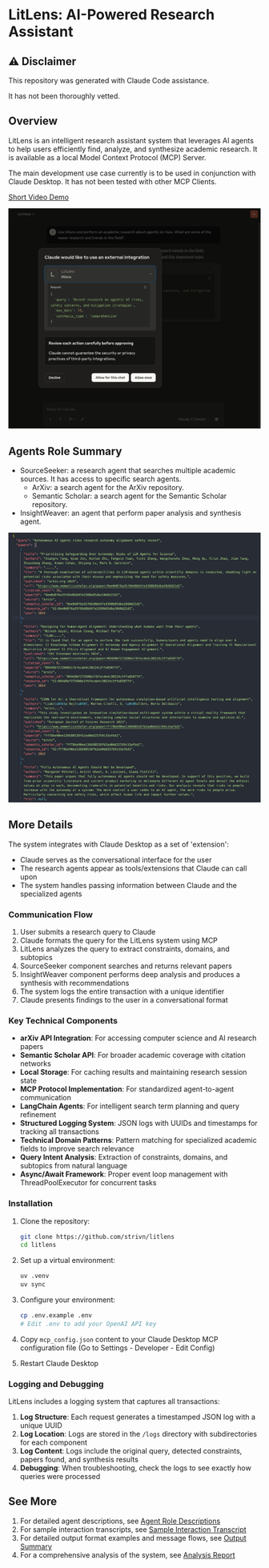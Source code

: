 # LitLens: AI-Powered Research Assistant


## ⚠ Disclaimer
This repository was generated with Claude Code assistance. 

It has not been thoroughly vetted.


## Overview

LitLens is an intelligent research assistant system that leverages AI agents to help users efficiently find, analyze, and synthesize academic research. It is available as a local Model Context Protocol (MCP) Server. 

The main development use case currently is to be used in conjunction with Claude Desktop. It has not been tested with other MCP Clients. 

[Short Video Demo](https://drive.google.com/file/d/1wHcbHLCp6EYEQTd4IW1-j1JVpytN1Fj_/view?usp=drive_link) 

![Example LitLens with Claude Desktop](assets/example_ss_1.png)

## Agents Role Summary

- SourceSeeker: a research agent that searches multiple academic sources. It has access to specific search agents.
  - ArXiv: a search agent for the ArXiv repository.
  - Semantic Scholar: a search agent for the Semantic Scholar repository.
- InsightWeaver: an agent that perform paper analysis and synthesis agent.

![Return result of LitLens](assets/example_ss_2.png)

## More Details

The system integrates with Claude Desktop as a set of 'extension':

- Claude serves as the conversational interface for the user
- The research agents appear as tools/extensions that Claude can call upon
- The system handles passing information between Claude and the specialized agents

### Communication Flow

1. User submits a research query to Claude
2. Claude formats the query for the LitLens system using MCP
3. LitLens analyzes the query to extract constraints, domains, and subtopics
4. SourceSeeker component searches and returns relevant papers
5. InsightWeaver component performs deep analysis and produces a synthesis with recommendations
6. The system logs the entire transaction with a unique identifier
7. Claude presents findings to the user in a conversational format

### Key Technical Components

- **arXiv API Integration**: For accessing computer science and AI research papers
- **Semantic Scholar API**: For broader academic coverage with citation networks
- **Local Storage**: For caching results and maintaining research session state
- **MCP Protocol Implementation**: For standardized agent-to-agent communication
- **LangChain Agents**: For intelligent search term planning and query refinement
- **Structured Logging System**: JSON logs with UUIDs and timestamps for tracking all transactions
- **Technical Domain Patterns**: Pattern matching for specialized academic fields to improve search relevance
- **Query Intent Analysis**: Extraction of constraints, domains, and subtopics from natural language
- **Async/Await Framework**: Proper event loop management with ThreadPoolExecutor for concurrent tasks


### Installation

1. Clone the repository:
   ```bash
   git clone https://github.com/strivn/litlens
   cd litlens
   ```

2. Set up a virtual environment:
   ```bash
   uv .venv
   uv sync
   ```

3. Configure your environment:
   ```bash
   cp .env.example .env
   # Edit .env to add your OpenAI API key
   ```

4. Copy `mcp_config.json` content to your Claude Desktop MCP configuration file (Go to Settings - Developer - Edit Config)

5. Restart Claude Desktop

### Logging and Debugging

LitLens includes a logging system that captures all transactions:

1. **Log Structure**: Each request generates a timestamped JSON log with a unique UUID
2. **Log Location**: Logs are stored in the `/logs` directory with subdirectories for each component
3. **Log Content**: Logs include the original query, detected constraints, papers found, and synthesis results
4. **Debugging**: When troubleshooting, check the logs to see exactly how queries were processed

## See More
1. For detailed agent descriptions, see [Agent Role Descriptions](docs/agent_role_descriptions.md)
2. For sample interaction transcripts, see [Sample Interaction Transcript](docs/sample_interaction_transcript.md)
3. For detailed output format examples and message flows, see [Output Summary](docs/output_summary.md)
4. For a comprehensive analysis of the system, see [Analysis Report](docs/analysis_report.md)
